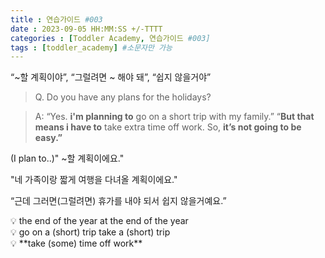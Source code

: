 ```yaml
---
title : 연습가이드 #003
date : 2023-09-05 HH:MM:SS +/-TTTT
categories : [Toddler Academy, 연습가이드 #003]
tags : [toddler_academy] #소문자만 가능
---
```

“~할 계획이야”, “그럴려면 ~ 해야 돼”, “쉽지 않을거야”

> Q. Do you have any plans for the holidays?
> 

> A: “Yes. **i'm planning to** go on a short trip with my family.”                          “**But that means i have to** take extra time off work. So, **it’s not going to be easy.”**
> 

(I plan to..)" ~할 계획이에요."

"네 가족이랑 짧게 여행을 다녀올 계획이에요."

“근데 그러면(그럴려면) 휴가를 내야 되서 쉽지 않을거예요.”

<aside>
💡 the end of the year
at the end of the year

</aside>

<aside>
💡 go on a (short) trip
take a (short) trip

</aside>

<aside>
💡 **take (some) time off work**

</aside>